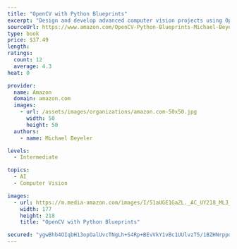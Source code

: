 ```yaml
---
title: "OpenCV with Python Blueprints"
excerpt: "Design and develop advanced computer vision projects using OpenCV with Python"
sourceUrl: https://www.amazon.com/OpenCV-Python-Blueprints-Michael-Beyeler/dp/1785282697/
type: book
price: $37.49
length: 
ratings:
  count: 12
  average: 4.3
heat: 0

provider:
  name: Amazon
  domain: amazon.com
  images:
    - url: /assets/images/organizations/amazon.com-50x50.jpg
      width: 50
      height: 50
  authors:
    - name: Michael Beyeler

levels:
  - Intermediate

topics:
  - AI
  - Computer Vision

images:
  - url: https://m.media-amazon.com/images/I/51aUGE1GaZL._AC_UY218_ML3_.jpg
    width: 177
    height: 218
    title: "OpenCV with Python Blueprints"

secured: "ygwBhb4OIqbH13opOalUvcTNgLh+S4Rp+BEvVkY1vBc1UUlvzT5/1BZHNrppdXKqRMqH11k6Sw3tY+Sgpq68gAF93eAHmedaRpZGmyvhNpVBcZwYL2m0HyWVgzbQqRbQLupuZROymdS44D4P+Jq0z1pJTxSoUsDy6Auwiyu/piBVgG5+TN0mWsdRJNpwvy9GfPs+9hMC6dVmWmWmCItIBlelui2lPNxc9KLTgqDLqJS47HRQ8g8xEXfZ3kbIlmbyTVaCw/ej3nGklWIG6aaOXw==;2CZB0oNd0rKvYK08AK0ZMw=="
---
```


